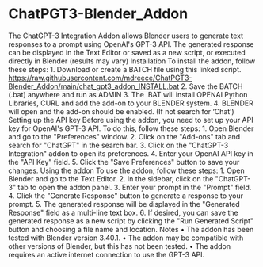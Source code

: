 # ChatPGT3-Blender_Addon
The ChatGPT-3 Integration Addon allows Blender users to generate text responses to a prompt using OpenAI's GPT-3 API. The generated response can be displayed in the Text Editor or saved as a new script, or executed directly in Blender (results may vary)
Installation
To install the addon, follow these steps:
    1. Download or create a BATCH file using this linked script. https://raw.githubusercontent.com/mdreece/ChatPGT3-Blender_Addon/main/chat_gpt3_addon_INSTALL.bat
    2. Save the BATCH (.bat) anywhere and run as ADMIN
    3. The .BAT will install OPENAI Python Libraries, CURL and add the add-on to your BLENDER system. 
    4. BLENDER will open and the add-on should be enabled. (If not search for ‘Chat’)
Setting up the API key
Before using the addon, you need to set up your API key for OpenAI's GPT-3 API. To do this, follow these steps:
    1. Open Blender and go to the "Preferences" window.
    2. Click on the "Add-ons" tab and search for "ChatGPT" in the search bar.
    3. Click on the "ChatGPT-3 Integration" addon to open its preferences.
    4. Enter your OpenAI API key in the "API Key" field.
    5. Click the "Save Preferences" button to save your changes.
Using the addon
To use the addon, follow these steps:
    1. Open Blender and go to the Text Editor.
    2. In the sidebar, click on the "ChatGPT-3" tab to open the addon panel.
    3. Enter your prompt in the "Prompt" field.
    4. Click the "Generate Response" button to generate a response to your prompt.
    5. The generated response will be displayed in the "Generated Response" field as a multi-line text box.
    6. If desired, you can save the generated response as a new script by clicking the "Run Generated Script" button and choosing a file name and location.
Notes
    • The addon has been tested with Blender version 3.40.1.
    • The addon may be compatible with other versions of Blender, but this has not been tested.
    • The addon requires an active internet connection to use the GPT-3 API.
